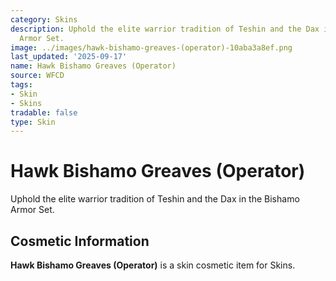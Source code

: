 ```yaml
---
category: Skins
description: Uphold the elite warrior tradition of Teshin and the Dax in the Bishamo
  Armor Set.
image: ../images/hawk-bishamo-greaves-(operator)-10aba3a8ef.png
last_updated: '2025-09-17'
name: Hawk Bishamo Greaves (Operator)
source: WFCD
tags:
- Skin
- Skins
tradable: false
type: Skin
---
```


# Hawk Bishamo Greaves (Operator)

Uphold the elite warrior tradition of Teshin and the Dax in the Bishamo Armor Set.

## Cosmetic Information

**Hawk Bishamo Greaves (Operator)** is a skin cosmetic item for Skins.

